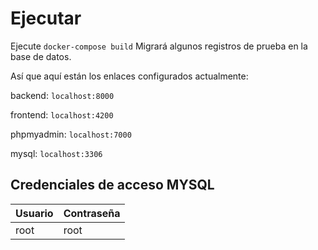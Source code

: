 # Ejecutar 

Ejecute `docker-compose build` Migrará algunos registros de prueba en la base de datos. 

Así que aquí están los enlaces configurados actualmente:

backend: `localhost:8000`

frontend: `localhost:4200`

phpmyadmin: `localhost:7000`

mysql: `localhost:3306` 

## Credenciales de acceso MYSQL

| Usuario | Contraseña |
|---------|------------|
| root    | root       |




